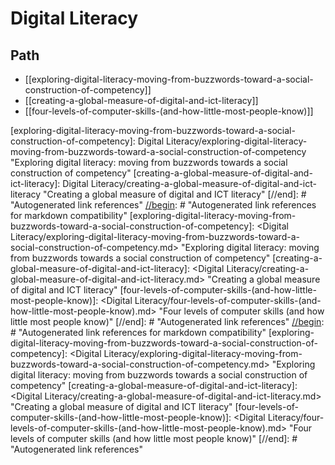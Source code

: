# Digital Literacy

## Path

- [[exploring-digital-literacy-moving-from-buzzwords-toward-a-social-construction-of-competency]]
- [[creating-a-global-measure-of-digital-and-ict-literacy]]
- [[four-levels-of-computer-skills-(and-how-little-most-people-know)]]

[//begin]: # "Autogenerated link references for markdown compatibility"
[exploring-digital-literacy-moving-from-buzzwords-toward-a-social-construction-of-competency]: Digital Literacy/exploring-digital-literacy-moving-from-buzzwords-toward-a-social-construction-of-competency "Exploring digital literacy: moving from buzzwords towards a social construction of competency"
[creating-a-global-measure-of-digital-and-ict-literacy]: Digital Literacy/creating-a-global-measure-of-digital-and-ict-literacy "Creating a global measure of digital and ICT literacy"
[//end]: # "Autogenerated link references"
[//begin]: # "Autogenerated link references for markdown compatibility"
[exploring-digital-literacy-moving-from-buzzwords-toward-a-social-construction-of-competency]: <Digital Literacy/exploring-digital-literacy-moving-from-buzzwords-toward-a-social-construction-of-competency.md> "Exploring digital literacy: moving from buzzwords towards a social construction of competency"
[creating-a-global-measure-of-digital-and-ict-literacy]: <Digital Literacy/creating-a-global-measure-of-digital-and-ict-literacy.md> "Creating a global measure of digital and ICT literacy"
[four-levels-of-computer-skills-(and-how-little-most-people-know)]: <Digital Literacy/four-levels-of-computer-skills-(and-how-little-most-people-know).md> "Four levels of computer skills (and how little most people know)"
[//end]: # "Autogenerated link references"
[//begin]: # "Autogenerated link references for markdown compatibility"
[exploring-digital-literacy-moving-from-buzzwords-toward-a-social-construction-of-competency]: <Digital Literacy/exploring-digital-literacy-moving-from-buzzwords-toward-a-social-construction-of-competency.md> "Exploring digital literacy: moving from buzzwords towards a social construction of competency"
[creating-a-global-measure-of-digital-and-ict-literacy]: <Digital Literacy/creating-a-global-measure-of-digital-and-ict-literacy.md> "Creating a global measure of digital and ICT literacy"
[four-levels-of-computer-skills-(and-how-little-most-people-know)]: <Digital Literacy/four-levels-of-computer-skills-(and-how-little-most-people-know).md> "Four levels of computer skills (and how little most people know)"
[//end]: # "Autogenerated link references"